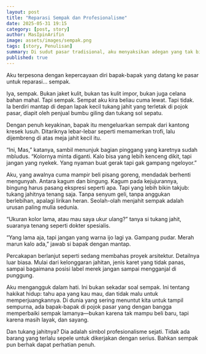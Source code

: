 ```yaml
---
layout: post
title: "Reparasi Sempak dan Profesionalisme"
date: 2025-05-31 19:15
category: [post, story] 
author: MasIpinArifin
image: assets/images/sempak.png
tags: [story, Penulisan]
summary: Di sudut pasar tradisional, aku menyaksikan adegan yang tak biasa tapi penuh makna, seorang bapak datang dengan percaya diri membawa sempak lamanya untuk diperbaiki. Bukan sekadar soal karet kolor, ini tentang keberanian, kejujuran, dan profesionalisme sejati—baik dari si bapak maupun tukang jahitnya. Cerita ringan ini menyimpan pelajaran besar tentang mencintai hal-hal kecil dalam hidup dan menghargai pekerjaan, sekecil apa pun bentuknya.
published: true
---
```

Aku terpesona dengan kepercayaan diri bapak-bapak yang datang ke pasar untuk reparasi… sempak.

Iya, sempak. Bukan jaket kulit, bukan tas kulit impor, bukan juga celana bahan mahal. Tapi sempak. Sempat aku kira beliau cuma lewat. Tapi tidak. Ia berdiri mantap di depan lapak kecil tukang jahit yang terletak di pojok pasar, diapit oleh penjual bumbu giling dan tukang sol sepatu.

Dengan penuh keyakinan, bapak itu mengeluarkan sempak dari kantong kresek lusuh. Ditariknya lebar-lebar seperti memamerkan trofi, lalu dijembreng di atas meja jahit kecil itu.

“Ini, Mas,” katanya, sambil menunjuk bagian pinggang yang karetnya sudah mbludus. “Kolornya minta diganti. Kalo bisa yang lebih kenceng dikit, tapi jangan yang nyekek. Yang nyaman buat gerak tapi gak gampang ngeloyor.”

Aku, yang awalnya cuma mampir beli pisang goreng, mendadak berhenti mengunyah. Antara kagum dan bingung. Kagum pada kejujurannya, bingung harus pasang ekspresi seperti apa. Tapi yang lebih bikin takjub: tukang jahitnya tenang saja. Tanpa senyum geli, tanpa anggukan berlebihan, apalagi lirikan heran. Seolah-olah menjahit sempak adalah urusan paling mulia sedunia.

“Ukuran kolor lama, atau mau saya ukur ulang?” tanya si tukang jahit, suaranya tenang seperti dokter spesialis.

“Yang lama aja, tapi jangan yang warna ijo lagi ya. Gampang pudar. Merah marun kalo ada,” jawab si bapak dengan mantap.

Percakapan berlanjut seperti sedang membahas proyek arsitektur. Detailnya luar biasa. Mulai dari kelonggaran jahitan, jenis karet yang tidak panas, sampai bagaimana posisi label merek jangan sampai mengganjal di punggung.

Aku mengangguk dalam hati. Ini bukan sekadar soal sempak. Ini tentang hakikat hidup: tahu apa yang kau mau, dan tidak malu untuk memperjuangkannya. Di dunia yang sering menuntut kita untuk tampil sempurna, ada bapak-bapak di pojok pasar yang dengan bangga memperbaiki sempak lamanya—bukan karena tak mampu beli baru, tapi karena masih layak, dan sayang.

Dan tukang jahitnya? Dia adalah simbol profesionalisme sejati. Tidak ada barang yang terlalu sepele untuk dikerjakan dengan serius. Bahkan sempak pun berhak dapat perhatian penuh.
